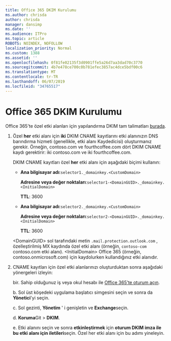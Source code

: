 ```yaml
---
title: Office 365 DKIM Kurulumu
ms.author: chrisda
author: chrisda
manager: dansimp
ms.date: ''
ms.audience: ITPro
ms.topic: article
ROBOTS: NOINDEX, NOFOLLOW
localization_priority: Normal
ms.custom: 1388
ms.assetid: ''
ms.openlocfilehash: 0f81fe02135f3d0901ffe5a26d7aa3dad70c3770
ms.sourcegitcommit: 4b7e478ce700c0b781efec3857ac4dce5bdf00c6
ms.translationtype: MT
ms.contentlocale: tr-TR
ms.lasthandoff: 06/07/2019
ms.locfileid: "34765517"
---
```

# <a name="setup-dkim-in-office-365"></a>Office 365 DKIM Kurulumu

Office 365'te özel etki alanları için yapılandırma DKIM tam talimatları [burada](https://docs.microsoft.com/office365/SecurityCompliance/use-dkim-to-validate-outbound-email#what-you-need-to-do-to-manually-set-up-dkim-in-office-365).

1. Özel **her** etki alanı için **iki** DKIM CNAME kayıtlarını etki alanınızın DNS barındırma hizmeti (genellikle, etki alanı Kaydedicisi) oluşturmanız gerekir. Örneğin, contoso.com ve fourthcoffee.com dört DKIM CNAME kaydı gerektirir: iki contoso.com ve iki fourthcoffee.com.

   DKIM CNAME kayıtları özel **her** etki alanı için aşağıdaki biçimi kullanın:

   - **Ana bilgisayar adı**:`selector1._domainkey.<CustomDomain>`

     **Adresine veya değer noktaları**:`selector1-<DomainGUID>._domainkey.<InitialDomain>`

     **TTL**: 3600

   - **Ana bilgisayar adı**:`selector2._domainkey.<CustomDomain>`

     **Adresine veya değer noktaları**:`selector2-<DomainGUID>._domainkey.<InitialDomain>`

     **TTL**: 3600

   \<DomainGUID\> sol tarafındaki metin `.mail.protection.outlook.com` , özelleştirilmiş MX kaydında özel etki alanı (örneğin, `contoso-com` contoso.com etki alanı). \<InitialDomain\> Office 365 (örneğin, contoso.onmicrosoft.com) için kaydolurken kullandığınız etki alanıdır.

2. CNAME kayıtları için özel etki alanlarınızı oluşturduktan sonra aşağıdaki yönergeleri izleyin:

   bir. Sahip olduğunuz iş veya okul hesabı ile [Office 365'te oturum açın](https://support.office.microsoft.com/article/e9eb7d51-5430-4929-91ab-6157c5a050b4).

   b. Sol üst köşedeki uygulama başlatıcı simgesini seçin ve sonra da **Yönetici**'yi seçin.

   c. Sol gezinti, **Yönetim** ' i genişletin ve **Exchange**seçin.

   d. **Koruma**Git > **DKIM**.

   e. Etki alanını seçin ve sonra **etkinleştirmek** için **oturum DKIM imza ile bu etki alanı için iletileri**seçin. Özel her etki alanı için bu adımı yineleyin.
